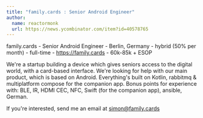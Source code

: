 ```yaml
---
title: "family.cards : Senior Android Engineer"
author:
  name: reactormonk
  url: https://news.ycombinator.com/item?id=40578765
---
```

family.cards - Senior Android Engineer - Berlin, Germany - hybrid (50% per month) - full-time - <a href="https:&#x2F;&#x2F;family.cards" rel="nofollow">https:&#x2F;&#x2F;family.cards</a> - 60k-85k + ESOP

We&#x27;re a startup building a device which gives seniors access to the digital world, with a card-based interface. We&#x27;re looking for help with our main product, which is based on Android. Everything&#x27;s built on Kotlin, rabbitmq &amp; multiplatform compose for the companion app. Bonus points for experience with: BLE, IR, HDMI CEC, NFC, Swift (for the companion app), ansible, German.

If you&#x27;re interested, send me an email at simon@family.cards
